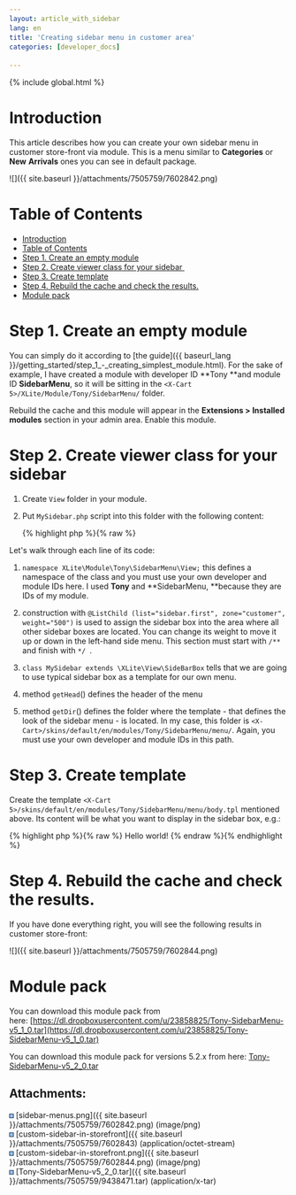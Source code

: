 ```yaml
---
layout: article_with_sidebar
lang: en
title: 'Creating sidebar menu in customer area'
categories: [developer_docs]

---
```


{% include global.html %}

# Introduction

This article describes how you can create your own sidebar menu in customer store-front via module. This is a menu similar to **Categories** or **New** **Arrivals** ones you can see in default package.

![]({{ site.baseurl }}/attachments/7505759/7602842.png)

# Table of Contents

*   [Introduction](#introduction)
*   [Table of Contents](#table-of-contents)
*   [Step 1\. Create an empty module](#step-1.-create-an-empty-module)
*   [Step 2\. Create viewer class for your sidebar ](#step-2.-create-viewer-class-for-your-sidebar-)
*   [Step 3\. Create template](#step-3.-create-template)
*   [Step 4\. Rebuild the cache and check the results.](#step-4.-rebuild-the-cache-and-check-the-results.)
*   [Module pack](#module-pack)

# Step 1\. Create an empty module

You can simply do it according to [the guide]({{ baseurl_lang }}/getting_started/step_1_-_creating_simplest_module.html). For the sake of example, I have created a module with developer ID **Tony **and module ID **SidebarMenu**, so it will be sitting in the `<X-Cart 5>/XLite/Module/Tony/SidebarMenu/` folder.

Rebuild the cache and this module will appear in the **Extensions > Installed modules** section in your admin area. Enable this module.

# Step 2\. Create viewer class for your sidebar 

1.  Create `View` folder in your module.
2.  Put `MySidebar.php` script into this folder with the following content: 

    {% highlight php %}{% raw %}
    <?php

    namespace XLite\Module\Tony\SidebarMenu\View;

    /**
     * @ListChild (list="sidebar.single", zone="customer", weight="500")
     * @ListChild (list="sidebar.first", zone="customer", weight="500")
     */

    class MySidebar extends \XLite\View\SideBarBox
    {
        protected function getHead()
        {
            return 'My header';
        }

        protected function getDir()
        {
            return 'modules/Tony/SidebarMenu/menu';
        }
    }
    {% endraw %}{% endhighlight %}

Let's walk through each line of its code:

1.  `namespace XLite\Module\Tony\SidebarMenu\View;` this defines a namespace of the class and you must use your own developer and module IDs here. I used **Tony** and **SidebarMenu, **because they are IDs of my module.

2.  construction with `@ListChild (list="sidebar.first", zone="customer", weight="500")` is used to assign the sidebar box into the area where all other sidebar boxes are located. You can change its weight to move it up or down in the left-hand side menu. This section must start with `/**` and finish with `*/ `.
3.  `class MySidebar extends \XLite\View\SideBarBox` tells that we are going to use typical sidebar box as a template for our own menu.

4.  method `getHead`() defines the header of the menu
5.  method `getDir`() defines the folder where the template - that defines the look of the sidebar menu - is located. In my case, this folder is `<X-Cart>/skins/default/en/modules/Tony/SidebarMenu/menu/`. Again, you must use your own developer and module IDs in this path.

# Step 3\. Create template

Create the template `<X-Cart 5>/skins/default/en/modules/Tony/SidebarMenu/menu/body.tpl` mentioned above. Its content will be what you want to display in the sidebar box, e.g.: 

{% highlight php %}{% raw %}
Hello world!
{% endraw %}{% endhighlight %}

# Step 4\. Rebuild the cache and check the results.

If you have done everything right, you will see the following results in customer store-front:

![]({{ site.baseurl }}/attachments/7505759/7602844.png)

# Module pack

You can download this module pack from here: [https://dl.dropboxusercontent.com/u/23858825/Tony-SidebarMenu-v5_1_0.tar](https://dl.dropboxusercontent.com/u/23858825/Tony-SidebarMenu-v5_1_0.tar)

You can download this module pack for versions 5.2.x from here: [Tony-SidebarMenu-v5_2_0.tar](attachments/7505759/9438471.tar)

## Attachments:

![](images/icons/bullet_blue.gif) [sidebar-menus.png]({{ site.baseurl }}/attachments/7505759/7602842.png) (image/png)  
![](images/icons/bullet_blue.gif) [custom-sidebar-in-storefront]({{ site.baseurl }}/attachments/7505759/7602843) (application/octet-stream)  
![](images/icons/bullet_blue.gif) [custom-sidebar-in-storefront.png]({{ site.baseurl }}/attachments/7505759/7602844.png) (image/png)  
![](images/icons/bullet_blue.gif) [Tony-SidebarMenu-v5_2_0.tar]({{ site.baseurl }}/attachments/7505759/9438471.tar) (application/x-tar)